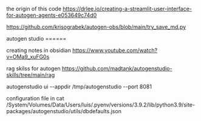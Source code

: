 

the origin of this code 
https://drlee.io/creating-a-streamlit-user-interface-for-autogen-agents-e053649c74d0



https://github.com/krisograbek/autogen-obs/blob/main/try_save_md.py


autogen studio ======

creating notes in obsidian
https://www.youtube.com/watch?v=OMa9_xuFG0s

rag skilss for autogen
https://github.com/madtank/autogenstudio-skills/tree/main/rag

autogenstudio ui --appdir /tmp/autogenstudio  --port 8081

configuration file in 
cat /System/Volumes/Data/Users/luis/.pyenv/versions/3.9.2/lib/python3.9/site-packages/autogenstudio/utils/dbdefaults.json